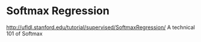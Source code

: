 # Softmax Regression
http://ufldl.stanford.edu/tutorial/supervised/SoftmaxRegression/
A technical 101 of Softmax
